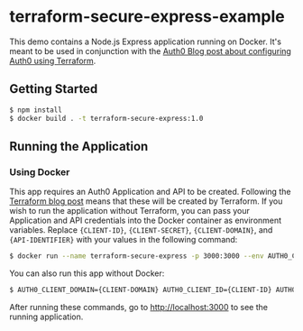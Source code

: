 # terraform-secure-express-example

This demo contains a Node.js Express application running on Docker. It's meant to be used in conjunction with the [Auth0 Blog post about configuring Auth0 using Terraform]().

## Getting Started

```bash
$ npm install
$ docker build . -t terraform-secure-express:1.0
```

## Running the Application

### Using Docker

This app requires an Auth0 Application and API to be created. Following the [Terraform blog post]() means that these will be created by Terraform. If you wish to run the application without Terraform, you can pass your Application and API credentials into the Docker container as environment variables. Replace `{CLIENT-ID}`, `{CLIENT-SECRET}`, `{CLIENT-DOMAIN}`, and `{API-IDENTIFIER}` with your values in the following command:

```bash
$ docker run --name terraform-secure-express -p 3000:3000 --env AUTH0_CLIENT_ID={CLIENT-ID} --env AUTH0_CLIENT_SECRET={CLIENT-SECRET} --env AUTH0_CLIENT_DOMAIN={CLIENT-DOMAIN} --env AUTH0_API_IDENTIFIER={API-IDENTIFIER} terraform-secure-express:1.0
```

You can also run this app without Docker:

```bash
$ AUTH0_CLIENT_DOMAIN={CLIENT-DOMAIN} AUTH0_CLIENT_ID={CLIENT-ID} AUTH0_CLIENT_SECRET={CLIENT-SECRET} AUTH0_API_IDENTIFIER={API-IDENTIFIER} npm start
```

After running these commands, go to [http://localhost:3000](http://localhost:3000) to see the running application.
